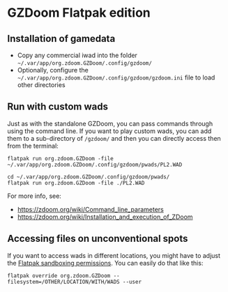 # GZDoom Flatpak edition #

## Installation of gamedata ##
* Copy any commercial iwad into the folder `~/.var/app/org.zdoom.GZDoom/.config/gzdoom/`
* Optionally, configure the `~/.var/app/org.zdoom.GZDoom/.config/gzdoom/gzdoom.ini` file to load other directories

## Run with custom wads
Just as with the standalone GZDoom, you can pass commands through using the command line. If you want to play custom wads, you can add them to a sub-directory of `/gzdoom/` and then you can directly access then from the terminal:
```
flatpak run org.zdoom.GZDoom -file ~/.var/app/org.zdoom.GZDoom/.config/gzdoom/pwads/PL2.WAD
```
```
cd ~/.var/app/org.zdoom.GZDoom/.config/gzdoom/pwads/
flatpak run org.zdoom.GZDoom -file ./PL2.WAD
```

For more info, see:
* https://zdoom.org/wiki/Command_line_parameters
* https://zdoom.org/wiki/Installation_and_execution_of_ZDoom

## Accessing files on unconventional spots ##
If you want to access wads in different locations, you might have to adjust the [Flatpak sandboxing permissions](http://docs.flatpak.org/en/latest/sandbox-permissions.html). You can easily do that like this:
```
flatpak override org.zdoom.GZDoom --filesystem=/OTHER/LOCATION/WITH/WADS --user
```
 
